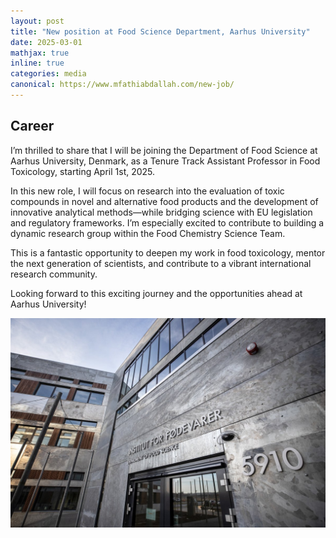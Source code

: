 ```yaml
---
layout: post
title: "New position at Food Science Department, Aarhus University"
date: 2025-03-01
mathjax: true
inline: true
categories: media
canonical: https://www.mfathiabdallah.com/new-job/
---
```


<!-- Add canonical tag -->
<link rel="canonical" href="https://www.mfathiabdallah.com/new-job/">

<!-- Metadata -->
<meta name="Career" content="New position at Food Science Department, Aarhus University">

<!-- Structured Data -->
<script type="application/ld+json">
{
  "@context": "http://schema.org",
  "@type": "Article",
  "headline": "New position at Food Science Department, Aarhus University",
  "datePublished": "2025-03-01",
  "Lecture": "New position at Food Science Department, Aarhus University",
  "mainEntityOfPage": {
    "@type": "WebPage",
    "@id": "https://www.mfathiabdallah.com/new-job/"
  }
}
</script>

<!-- Page Content -->
## Career

<!-- Your content goes here -->
I’m thrilled to share that I will be joining the Department of Food Science at Aarhus University, Denmark, as a Tenure Track Assistant Professor in Food Toxicology, starting April 1st, 2025.

In this new role, I will focus on research into the evaluation of toxic compounds in novel and alternative food products and the development of innovative analytical methods—while bridging science with EU legislation and regulatory frameworks. I’m especially excited to contribute to building a dynamic research group within the Food Chemistry Science Team.

This is a fantastic opportunity to deepen my work in food toxicology, mentor the next generation of scientists, and contribute to a vibrant international research community.

Looking forward to this exciting journey and the opportunities ahead at Aarhus University!

<div id="myModal" class="modal">
  <span class="close" onclick="closeModal()">&times;</span>
  <img class="modal-content" id="img01">
</div>

<div class="image-container">
  <img class="Career" src="/images/AarhusUni.jpg" alt="Career" onclick="openModal(this.src)">
</div>

<!-- JavaScript for modal functionality -->
<script>
// Open the modal
function openModal(imgSrc) {
  var modal = document.getElementById("myModal");
  var modalImg = document.getElementById("img01");
  modal.style.display = "block";
  modalImg.src = imgSrc;
}

// Close the modal
function closeModal() {
  var modal = document.getElementById("myModal");
  modal.style.display = "none";
}
</script>

<style>
/* Style the modal */
.modal {
  display: none; /* Hidden by default */
  position: fixed; /* Stay in place */
  z-index: 1; /* Sit on top */
  padding-top: 50px; /* Location of the box */
  left: 0;
  top: 0;
  width: 100%; /* Full width */
  height: 100%; /* Full height */
  overflow: auto; /* Enable scroll if needed */
  background-color: rgba(0,0,0,0.9); /* Black w/ opacity */
}

/* Modal Content (image) */
.modal-content {
  margin: auto;
  display: block;
  width: 80%;
  max-width: 700px;
}

/* Close Button */
.close {
  position: absolute;
  top: 15px;
  right: 35px;
  color: #fff;
  font-size: 40px;
  font-weight: bold;
  transition: 0.3s;
  cursor: pointer;
}

.close:hover,
.close:focus {
  color: #bbb;
  text-decoration: none;
}
</style>
